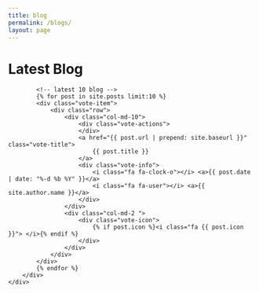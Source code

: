 ```yaml
---
title: blog
permalink: /blogs/
layout: page
---
```


<div class="row">
    <div class="col-lg-12 text-center">
        <div class="navy-line"></div>
        <h1>Latest Blog</h1>
    </div>
</div>

<div class="row">
    <div class="col-lg-8 col-lg-offset-2">
        <div class="wrapper wrapper-content animated fadeInRight">

            <!-- latest 10 blog -->
			{% for post in site.posts limit:10 %}
            <div class="vote-item">
                <div class="row">
                    <div class="col-md-10">
                        <div class="vote-actions">
                        </div>
                        <a href="{{ post.url | prepend: site.baseurl }}" class="vote-title">
                            {{ post.title }}
                        </a>
                        <div class="vote-info">                        
                            <i class="fa fa-clock-o"></i> <a>{{ post.date | date: "%-d %b %Y" }}</a>
                            <i class="fa fa-user"></i> <a>{{ site.author.name }}</a>
                        </div>
                    </div>
                    <div class="col-md-2 ">
                        <div class="vote-icon">
                            {% if post.icon %}<i class="fa {{ post.icon }}"> </i>{% endif %}
                        </div>
                    </div>
                </div>
            </div>
            {% endfor %}
        </div>
    </div>

</div>